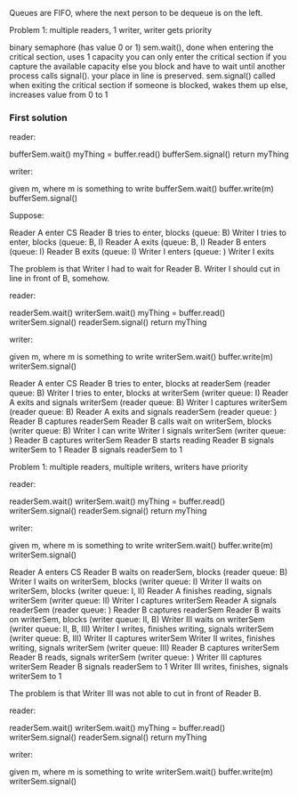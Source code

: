 
Queues are FIFO, where the next person to be dequeue is on the left.

Problem 1: multiple readers, 1 writer, writer gets priority

binary semaphore (has value 0 or 1)
sem.wait(), done when entering the critical section, uses 1 capacity
            you can only enter the critical section if you capture the available capacity
            else you block and have to wait until another process calls signal().
            your place in line is preserved.
sem.signal() called when exiting the critical section
             if someone is blocked, wakes them up
             else, increases value from 0 to 1


### First solution

reader:

bufferSem.wait()
  myThing = buffer.read()
bufferSem.signal()
return myThing

writer:

given m, where m is something to write
bufferSem.wait()
  buffer.write(m)
bufferSem.signal()


Suppose:

Reader A enter CS
Reader B tries to enter, blocks (queue: B)
Writer I tries to enter, blocks (queue: B, I)
Reader A exits (queue: B, I)
Reader B enters (queue: I)
Reader B exits (queue: I)
Writer I enters (queue: )
Writer I exits

The problem is that Writer I had to wait for Reader B. Writer I should cut in line in front of B, somehow.

reader:

readerSem.wait()
  writerSem.wait()
    myThing = buffer.read()
  writerSem.signal()
readerSem.signal()
return myThing

writer:

given m, where m is something to write
writerSem.wait()
  buffer.write(m)
writerSem.signal()

Reader A enter CS
Reader B tries to enter, blocks at readerSem (reader queue: B)
Writer I tries to enter, blocks at writerSem (writer queue: I)
Reader A exits and signals writerSem (reader queue: B)
Writer I captures writerSem (reader queue: B)
Reader A exits and signals readerSem (reader queue: )
Reader B captures readerSem
Reader B calls wait on writerSem, blocks (writer queue: B)
Writer I can write
Writer I signals writerSem (writer queue: )
Reader B captures writerSem
Reader B starts reading
Reader B signals writerSem to 1
Reader B signals readerSem to 1


  
Problem 1: multiple readers, multiple writers, writers have priority



reader:

readerSem.wait()
  writerSem.wait()
    myThing = buffer.read()
  writerSem.signal()
readerSem.signal()
return myThing

writer:

given m, where m is something to write
writerSem.wait()
  buffer.write(m)
writerSem.signal()


Reader A enters CS
Reader B waits on readerSem, blocks (reader queue: B)
Writer I waits on writerSem, blocks (writer queue: I)
Writer II waits on writerSem, blocks (writer queue: I, II)
Reader A finishes reading, signals writerSem (writer queue: II)
Writer I captures writerSem
Reader A signals readerSem (reader queue: )
Reader B captures readerSem
Reader B waits on writerSem, blocks (writer queue: II, B)
Writer III waits on writerSem (writer queue: II, B, III)
Writer I writes, finishes writing, signals writerSem (writer queue: B, III)
Writer II captures writerSem
Writer II writes, finishes writing, signals writerSem (writer queue: III)
Reader B captures writerSem
Reader B reads, signals writerSem (writer queue: )
Writer III captures writerSem
Reader B signals readerSem to 1
Writer III writes, finishes, signals writerSem to 1       

The problem is that Writer III was not able to cut in front of Reader B.


reader:

readerSem.wait()
  writerSem.wait()
    myThing = buffer.read()
  writerSem.signal()
readerSem.signal()
return myThing

writer:

given m, where m is something to write
writerSem.wait()
  buffer.write(m)
writerSem.signal()




  
